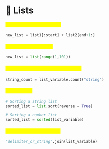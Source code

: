 # 🐍 Lists

#### <mark style="color:yellow;">Cut out the middle of a list</mark>

```python
new_list = list1[:start] + list2[end+1:]
```

#### <mark style="color:yellow;">Turn a range into a list</mark>

```python
new_list = list(range(1,101))
```

#### <mark style="color:yellow;">Count occurrences of string in a list</mark>

```python
string_count = list_variable.count("string")
```

#### <mark style="color:yellow;">Sorting a list</mark>

```python
# Sorting a string list
sorted_list = list.sort(reverse = True)

# Sorting a number list
sorted_list = sorted(list_variable)
```

#### <mark style="color:yellow;">Joining a list by a variable</mark>

```python
"delimiter_or_string".join(list_variable)
```

####

